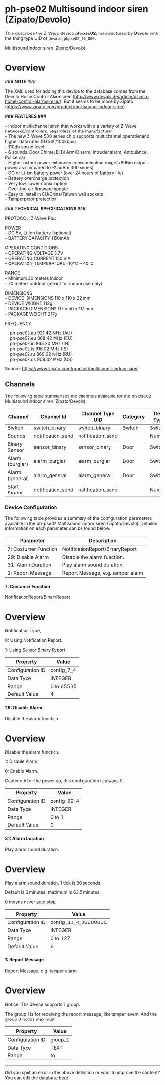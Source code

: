 
# ph-pse02 Multisound indoor siren (Zipato/Devolo)

This describes the Z-Wave device **ph-pse02**, manufactured by **Devolo** with the thing type UID of ```devolo_phpse02_00_000```. 

Multisound indoor siren (Zipato/Devolo)  


# Overview #

**\#\#\# NOTE \#\#\#**

The XML used for adding this device to the database comes from the Devolo Home Control Alarmsiren (http://www.devolo.de/article/devolo-home-control-alarmsirene/). But it seems to be made by Zipato (https://www.zipato.com/product/multisound-indoor-siren).  
  
**\#\#\# FEATURES \#\#\#**  
  
\- Indoor multichannel siren that works with a a variety of Z-Wave networks/controllers, regardless of the manufacturer  
\- The new Z-Wave 500 series chip supports multichannel operationand higher data rates (9.6/40/100kbps)  
\- 110db sound level  
\- 6 sounds: Door Chime, Bi Bi Arm/Disarm, Intruder alarm, Ambulance, Police car  
\- Higher output power enhances communication range(+6dBm output power as compared to -2.5dBm 300 series)  
\- DC or Li-ion battery power (over 24 hours of battery life)  
\- Battery overcharge protection  
\- Very low power consumption  
\- Over-the-air firmware update  
\- Easy to install in EU/China/Taiwan wall sockets  
\- Tamperproof protection  
  
  
**\#\#\# TECHNICAL SPECIFICATIONS \#\#\#**  
  
PROTOCOL: Z-Wave Plus  
  
POWER  
\- DC 5V, Li-Ion battery (optional)  
\- BATTERY CAPACITY 1150mAh  
  
OPERATING CONDITIONS:  
\- OPERATING VOLTAGE 3.7V  
\- OPERATING CURRENT 150 mA  
\- OPERATION TEMPERATURE -10°C ~ 40°C  
  
RANGE  
\- Minimum 30 meters indoor  
\- 70 meters outdoor (meant for indoor use only)  
  
DIMENSIONS  
\- DEVICE  DIMENSIONS 110 x 110 x 22 mm  
\- DEVICE WEIGHT 113g  
\- PACKAGE DIMENSIONS 117 x 50 x 117 mm  
\- PACKAGE WEIGHT 217g  
  
FREQUENCY  
  
    ph-pse02.au 921.42 MHz (AU)  
    ph-pse02.eu 868.42 MHz (EU)  
    ph-pse02.in 865.20 MHz (IN)  
    ph-pse02.is 916.02 MHz (IS)  
    ph-pse02.ru 869.02 MHz (RU)  
    ph-pse02.us 908.42 MHz (US)  
  
Source: https://www.zipato.com/product/multisound-indoor-siren

## Channels
The following table summarises the channels available for the ph-pse02 Multisound indoor siren (Zipato/Devolo).

| Channel | Channel Id | Channel Type UID | Category | Item Type |
|---------|------------|------------------|----------|-----------|
| Switch | switch_binary | switch_binary | Switch | Switch |
| Sounds | notification_send | notification_send |  | Number |
| Binary Sensor | sensor_binary | sensor_binary | Door | Switch |
| Alarm (burglar) | alarm_burglar | alarm_burglar | Door | Switch |
| Alarm (general) | alarm_general | alarm_general | Door | Switch |
| Start Sound | notification_send | notification_send |  | Number |




### Device Configuration
The following table provides a summary of the configuration parameters available in the ph-pse02 Multisound indoor siren (Zipato/Devolo).
Detailed information on each parameter can be found below.

| Parameter   | Description |
|-------------|-------------|
| 7: Costumer Function | NotificationReport/BinaryReport |
| 29: Disable Alarm | Disable the alarm function. |
| 31: Alarm Duration | Play alarm sound duration. |
| 1: Report Message | Report Message, e.g. tamper alarm |




#### 7: Costumer Function

NotificationReport/BinaryReport  


# Overview #

Notification Type,

0: Using Notification Report.

1: Using Sensor Binary Report.


| Property         | Value    |
|------------------|----------|
| Configuration ID | config_7_4 |
| Data Type        | INTEGER |
| Range | 0 to 65535 |
| Default Value | 4 |






#### 29: Disable Alarm

Disable the alarm function.  


# Overview #

Disable the alarm function.

1: Disable Alarm,

0: Enable Alarm.

Caution: After the power up, this configuration is always 0.


| Property         | Value    |
|------------------|----------|
| Configuration ID | config_29_4 |
| Data Type        | INTEGER |
| Range | 0 to 1 |
| Default Value | 0 |






#### 31: Alarm Duration

Play alarm sound duration.  


# Overview #

Play alarm sound duration, 1 tick is 30 seconds.

Default is 3 minutes, maximum is 63.5 minutes.

0 means never auto stop.


| Property         | Value    |
|------------------|----------|
| Configuration ID | config_31_4_0000000C |
| Data Type        | INTEGER |
| Range | 0 to 127 |
| Default Value | 6 |






#### 1: Report Message

Report Message, e.g. tamper alarm  


# Overview #

Notice: The device supports 1 group.

The group 1 is for receiving the report message, like tamper event. And the group 8 nodes maximum


| Property         | Value    |
|------------------|----------|
| Configuration ID | group_1 |
| Data Type        | TEXT |
| Range |  to  |






---

Did you spot an error in the above definition or want to improve the content?
You can edit the database [here](http://www.cd-jackson.com/index.php/zwave/zwave-device-database/zwave-device-list/devicesummary/453).

